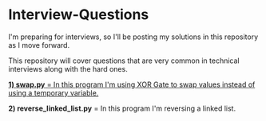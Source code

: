 # Interview-Questions
I'm preparing for interviews, so I'll be posting my solutions in this repository as I move forward.

This repository will cover questions that are very common in technical interviews along with the hard ones.

<b><a href="https://github.com/bootkernel/Interview-Questions/blob/master/reverse_linked_list.py">1) swap.py</b> = In this program I'm using XOR Gate to swap values instead of using a temporary variable.</a>

<b>2) reverse_linked_list.py</b> = In this program I'm reversing a linked list.


